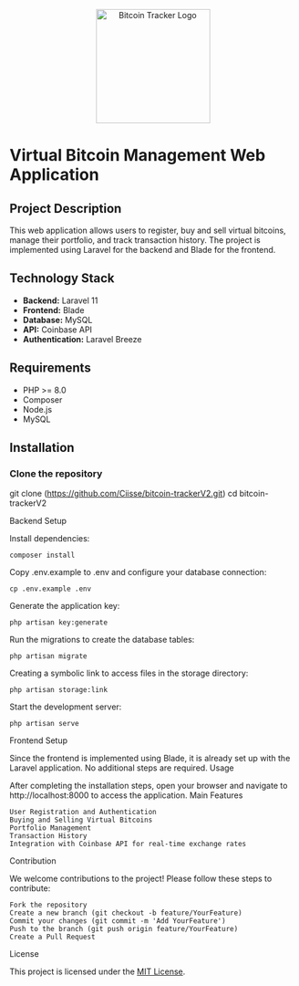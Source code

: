 <p align="center"><a href="https://github.com/Ciisse/bitcoin-trackerV2" target="_blank"><img src="https://raw.githubusercontent.com/Maysker/bitcoin-trackerV2/main/public/img/logo.png" width="200" alt="Bitcoin Tracker Logo"></a></p>

# Virtual Bitcoin Management Web Application

## Project Description

This web application allows users to register, buy and sell virtual bitcoins, manage their portfolio, and track transaction history. The project is implemented using Laravel for the backend and Blade for the frontend.

## Technology Stack

- **Backend:** Laravel 11
- **Frontend:** Blade
- **Database:** MySQL
- **API:** Coinbase API
- **Authentication:** Laravel Breeze

## Requirements

- PHP >= 8.0
- Composer
- Node.js
- MySQL

## Installation

### Clone the repository

git clone (https://github.com/Ciisse/bitcoin-trackerV2.git)
cd bitcoin-trackerV2

Backend Setup

Install dependencies:


    composer install

Copy .env.example to .env and configure your database connection:

    cp .env.example .env

Generate the application key:

    php artisan key:generate

Run the migrations to create the database tables:

    php artisan migrate
    
Creating a symbolic link to access files in the storage directory:

    php artisan storage:link

Start the development server:

    php artisan serve

Frontend Setup

Since the frontend is implemented using Blade, it is already set up with the Laravel application. No additional steps are required.
Usage

After completing the installation steps, open your browser and navigate to http://localhost:8000 to access the application.
Main Features

    User Registration and Authentication
    Buying and Selling Virtual Bitcoins
    Portfolio Management
    Transaction History
    Integration with Coinbase API for real-time exchange rates

Contribution

We welcome contributions to the project! Please follow these steps to contribute:

    Fork the repository
    Create a new branch (git checkout -b feature/YourFeature)
    Commit your changes (git commit -m 'Add YourFeature')
    Push to the branch (git push origin feature/YourFeature)
    Create a Pull Request

License

This project is licensed under the [MIT License](https://opensource.org/licenses/MIT).
